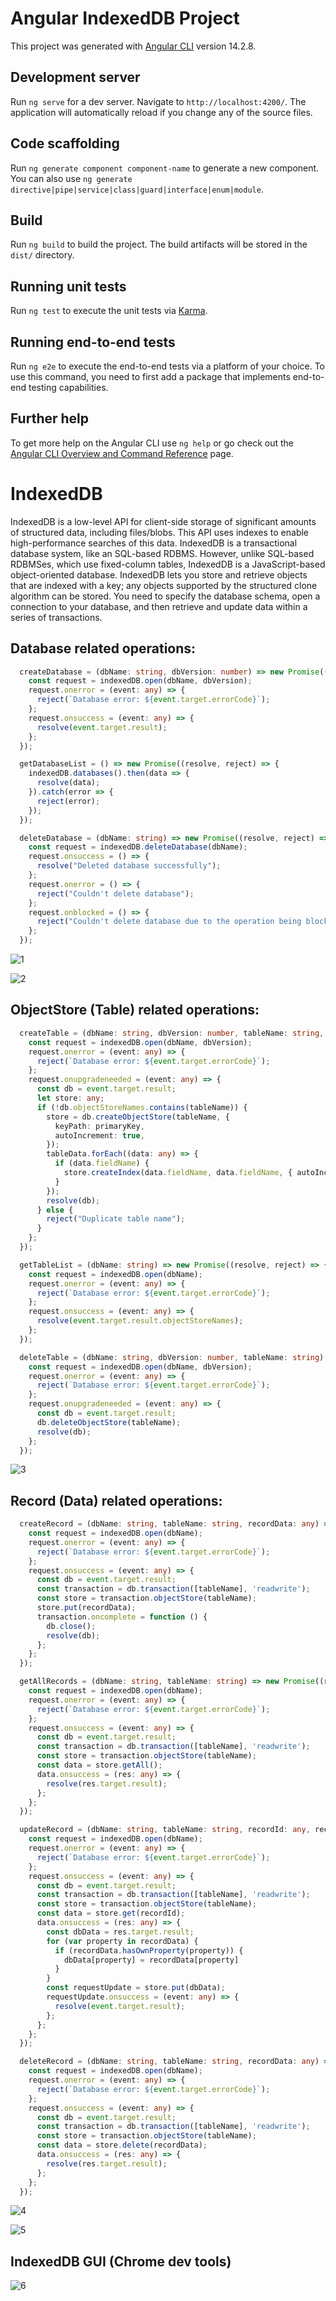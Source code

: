 # Angular IndexedDB Project

This project was generated with [Angular CLI](https://github.com/angular/angular-cli) version 14.2.8.

## Development server

Run `ng serve` for a dev server. Navigate to `http://localhost:4200/`. The application will automatically reload if you change any of the source files.

## Code scaffolding

Run `ng generate component component-name` to generate a new component. You can also use `ng generate directive|pipe|service|class|guard|interface|enum|module`.

## Build

Run `ng build` to build the project. The build artifacts will be stored in the `dist/` directory.

## Running unit tests

Run `ng test` to execute the unit tests via [Karma](https://karma-runner.github.io).

## Running end-to-end tests

Run `ng e2e` to execute the end-to-end tests via a platform of your choice. To use this command, you need to first add a package that implements end-to-end testing capabilities.

## Further help

To get more help on the Angular CLI use `ng help` or go check out the [Angular CLI Overview and Command Reference](https://angular.io/cli) page.


# IndexedDB

IndexedDB is a low-level API for client-side storage of significant amounts of structured data, including files/blobs. This API uses indexes to enable high-performance searches of this data. IndexedDB is a transactional database system, like an SQL-based RDBMS. However, unlike SQL-based RDBMSes, which use fixed-column tables, IndexedDB is a JavaScript-based object-oriented database. IndexedDB lets you store and retrieve objects that are indexed with a key; any objects supported by the structured clone algorithm can be stored. You need to specify the database schema, open a connection to your database, and then retrieve and update data within a series of transactions.

## Database related operations:

```ts
  createDatabase = (dbName: string, dbVersion: number) => new Promise((resolve, reject) => {
    const request = indexedDB.open(dbName, dbVersion);
    request.onerror = (event: any) => {
      reject(`Database error: ${event.target.errorCode}`);
    };
    request.onsuccess = (event: any) => {
      resolve(event.target.result);
    };
  });

  getDatabaseList = () => new Promise((resolve, reject) => {
    indexedDB.databases().then(data => {
      resolve(data);
    }).catch(error => {
      reject(error);
    });
  });

  deleteDatabase = (dbName: string) => new Promise((resolve, reject) => {
    const request = indexedDB.deleteDatabase(dbName);
    request.onsuccess = () => {
      resolve("Deleted database successfully");
    };
    request.onerror = () => {
      reject("Couldn't delete database");
    };
    request.onblocked = () => {
      reject("Couldn't delete database due to the operation being blocked");
    };
  });
```

![1](https://github.com/arjunkhetia/Angular-IndexedDB-Project/blob/main/src/assets/1.png "1")

![2](https://github.com/arjunkhetia/Angular-IndexedDB-Project/blob/main/src/assets/2.png "2")


## ObjectStore (Table) related operations:

```ts
  createTable = (dbName: string, dbVersion: number, tableName: string, primaryKey: string, tableData: any) => new Promise((resolve, reject) => {
    const request = indexedDB.open(dbName, dbVersion);
    request.onerror = (event: any) => {
      reject(`Database error: ${event.target.errorCode}`);
    };
    request.onupgradeneeded = (event: any) => {
      const db = event.target.result;
      let store: any;
      if (!db.objectStoreNames.contains(tableName)) {
        store = db.createObjectStore(tableName, {
          keyPath: primaryKey,
          autoIncrement: true,
        });
        tableData.forEach((data: any) => {
          if (data.fieldName) {
            store.createIndex(data.fieldName, data.fieldName, { autoIncrement: Boolean(data.autoIncrement), unique: Boolean(data.unique) });
          }
        });
        resolve(db);
      } else {
        reject("Duplicate table name");
      }
    };
  });

  getTableList = (dbName: string) => new Promise((resolve, reject) => {
    const request = indexedDB.open(dbName);
    request.onerror = (event: any) => {
      reject(`Database error: ${event.target.errorCode}`);
    };
    request.onsuccess = (event: any) => {
      resolve(event.target.result.objectStoreNames);
    };
  });

  deleteTable = (dbName: string, dbVersion: number, tableName: string) => new Promise((resolve, reject) => {
    const request = indexedDB.open(dbName, dbVersion);
    request.onerror = (event: any) => {
      reject(`Database error: ${event.target.errorCode}`);
    };
    request.onupgradeneeded = (event: any) => {
      const db = event.target.result;
      db.deleteObjectStore(tableName);
      resolve(db);
    };
  });
```

![3](https://github.com/arjunkhetia/Angular-IndexedDB-Project/blob/main/src/assets/3.png "3")


## Record (Data) related operations:

```ts
  createRecord = (dbName: string, tableName: string, recordData: any) => new Promise((resolve, reject) => {
    const request = indexedDB.open(dbName);
    request.onerror = (event: any) => {
      reject(`Database error: ${event.target.errorCode}`);
    };
    request.onsuccess = (event: any) => {
      const db = event.target.result;
      const transaction = db.transaction([tableName], 'readwrite');
      const store = transaction.objectStore(tableName);
      store.put(recordData);
      transaction.oncomplete = function () {
        db.close();
        resolve(db);
      };
    };
  });

  getAllRecords = (dbName: string, tableName: string) => new Promise((resolve, reject) => {
    const request = indexedDB.open(dbName);
    request.onerror = (event: any) => {
      reject(`Database error: ${event.target.errorCode}`);
    };
    request.onsuccess = (event: any) => {
      const db = event.target.result;
      const transaction = db.transaction([tableName], 'readwrite');
      const store = transaction.objectStore(tableName);
      const data = store.getAll();
      data.onsuccess = (res: any) => {
        resolve(res.target.result);
      };
    };
  });

  updateRecord = (dbName: string, tableName: string, recordId: any, recordData: any) => new Promise((resolve, reject) => {
    const request = indexedDB.open(dbName);
    request.onerror = (event: any) => {
      reject(`Database error: ${event.target.errorCode}`);
    };
    request.onsuccess = (event: any) => {
      const db = event.target.result;
      const transaction = db.transaction([tableName], 'readwrite');
      const store = transaction.objectStore(tableName);
      const data = store.get(recordId);
      data.onsuccess = (res: any) => {
        const dbData = res.target.result;
        for (var property in recordData) {
          if (recordData.hasOwnProperty(property)) {
            dbData[property] = recordData[property]
          }
        }
        const requestUpdate = store.put(dbData);
        requestUpdate.onsuccess = (event: any) => {
          resolve(event.target.result);
        };
      };
    };
  });

  deleteRecord = (dbName: string, tableName: string, recordData: any) => new Promise((resolve, reject) => {
    const request = indexedDB.open(dbName);
    request.onerror = (event: any) => {
      reject(`Database error: ${event.target.errorCode}`);
    };
    request.onsuccess = (event: any) => {
      const db = event.target.result;
      const transaction = db.transaction([tableName], 'readwrite');
      const store = transaction.objectStore(tableName);
      const data = store.delete(recordData);
      data.onsuccess = (res: any) => {
        resolve(res.target.result);
      };
    };
  });
```

![4](https://github.com/arjunkhetia/Angular-IndexedDB-Project/blob/main/src/assets/4.png "4")

![5](https://github.com/arjunkhetia/Angular-IndexedDB-Project/blob/main/src/assets/5.png "5")


## IndexedDB GUI (Chrome dev tools)

![6](https://github.com/arjunkhetia/Angular-IndexedDB-Project/blob/main/src/assets/6.png "6")
